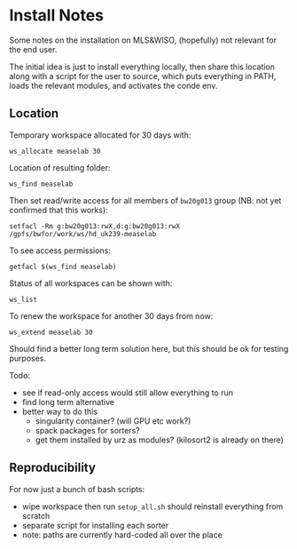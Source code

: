 # Install Notes

Some notes on the installation on MLS&WISO,
(hopefully) not relevant for the end user.

The initial idea is just to install everything locally,
then share this location along with a script for the user to source,
which puts everything in PATH, loads the relevant modules,
and activates the conde env.

## Location

Temporary workspace allocated for 30 days with:
```
ws_allocate measelab 30
```
Location of resulting folder:
```
ws_find measelab
```

Then set read/write access for all members of `bw20g013` group (NB: not yet confirmed that this works):
```
setfacl -Rm g:bw20g013:rwX,d:g:bw20g013:rwX /gpfs/bwfor/work/ws/hd_uk239-measelab

```
To see access permissions:
```
getfacl $(ws_find measelab)
```

Status of all workspaces can be shown with:
```
ws_list
```
To renew the workspace for another 30 days from now:
```
ws_extend measelab 30
```

Should find a better long term solution here, but this
should be ok for testing purposes.

Todo:

- see if read-only access would still allow everything to run
- find long term alternative
- better way to do this
  - singularity container? (will GPU etc work?)
  - spack packages for sorters?
  - get them installed by urz as modules? (kilosort2 is already on there)

## Reproducibility

For now just a bunch of bash scripts:

- wipe workspace then run `setup_all.sh` should reinstall everything from scratch
- separate script for installing each sorter
- note: paths are currently hard-coded all over the place